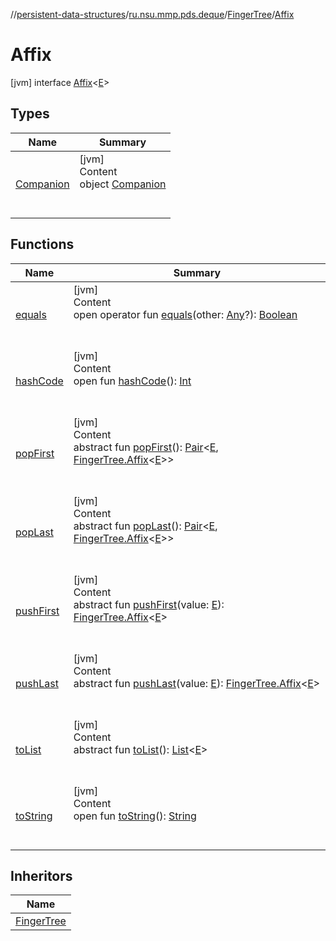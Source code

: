 //[persistent-data-structures](../../../index.md)/[ru.nsu.mmp.pds.deque](../../index.md)/[FingerTree](../index.md)/[Affix](index.md)



# Affix  
 [jvm] interface [Affix](index.md)<[E](index.md)>   


## Types  
  
|  Name|  Summary| 
|---|---|
| <a name="ru.nsu.mmp.pds.deque/FingerTree.Affix.Companion///PointingToDeclaration/"></a>[Companion](-companion/index.md)| <a name="ru.nsu.mmp.pds.deque/FingerTree.Affix.Companion///PointingToDeclaration/"></a>[jvm]  <br>Content  <br>object [Companion](-companion/index.md)  <br><br><br>


## Functions  
  
|  Name|  Summary| 
|---|---|
| <a name="kotlin/Any/equals/#kotlin.Any?/PointingToDeclaration/"></a>[equals](../../../ru.nsu.mmp.pds.map/-persistent-tree-map/-entry/index.md#%5Bkotlin%2FAny%2Fequals%2F%23kotlin.Any%3F%2FPointingToDeclaration%2F%5D%2FFunctions%2F-909442693)| <a name="kotlin/Any/equals/#kotlin.Any?/PointingToDeclaration/"></a>[jvm]  <br>Content  <br>open operator fun [equals](../../../ru.nsu.mmp.pds.map/-persistent-tree-map/-entry/index.md#%5Bkotlin%2FAny%2Fequals%2F%23kotlin.Any%3F%2FPointingToDeclaration%2F%5D%2FFunctions%2F-909442693)(other: [Any](https://kotlinlang.org/api/latest/jvm/stdlib/kotlin/-any/index.html)?): [Boolean](https://kotlinlang.org/api/latest/jvm/stdlib/kotlin/-boolean/index.html)  <br><br><br>
| <a name="kotlin/Any/hashCode/#/PointingToDeclaration/"></a>[hashCode](../../../ru.nsu.mmp.pds.map/-persistent-tree-map/-entry/index.md#%5Bkotlin%2FAny%2FhashCode%2F%23%2FPointingToDeclaration%2F%5D%2FFunctions%2F-909442693)| <a name="kotlin/Any/hashCode/#/PointingToDeclaration/"></a>[jvm]  <br>Content  <br>open fun [hashCode](../../../ru.nsu.mmp.pds.map/-persistent-tree-map/-entry/index.md#%5Bkotlin%2FAny%2FhashCode%2F%23%2FPointingToDeclaration%2F%5D%2FFunctions%2F-909442693)(): [Int](https://kotlinlang.org/api/latest/jvm/stdlib/kotlin/-int/index.html)  <br><br><br>
| <a name="ru.nsu.mmp.pds.deque/FingerTree.Affix/popFirst/#/PointingToDeclaration/"></a>[popFirst](pop-first.md)| <a name="ru.nsu.mmp.pds.deque/FingerTree.Affix/popFirst/#/PointingToDeclaration/"></a>[jvm]  <br>Content  <br>abstract fun [popFirst](pop-first.md)(): [Pair](https://kotlinlang.org/api/latest/jvm/stdlib/kotlin/-pair/index.html)<[E](index.md), [FingerTree.Affix](index.md)<[E](index.md)>>  <br><br><br>
| <a name="ru.nsu.mmp.pds.deque/FingerTree.Affix/popLast/#/PointingToDeclaration/"></a>[popLast](pop-last.md)| <a name="ru.nsu.mmp.pds.deque/FingerTree.Affix/popLast/#/PointingToDeclaration/"></a>[jvm]  <br>Content  <br>abstract fun [popLast](pop-last.md)(): [Pair](https://kotlinlang.org/api/latest/jvm/stdlib/kotlin/-pair/index.html)<[E](index.md), [FingerTree.Affix](index.md)<[E](index.md)>>  <br><br><br>
| <a name="ru.nsu.mmp.pds.deque/FingerTree.Affix/pushFirst/#TypeParam(bounds=[kotlin.Any?])/PointingToDeclaration/"></a>[pushFirst](push-first.md)| <a name="ru.nsu.mmp.pds.deque/FingerTree.Affix/pushFirst/#TypeParam(bounds=[kotlin.Any?])/PointingToDeclaration/"></a>[jvm]  <br>Content  <br>abstract fun [pushFirst](push-first.md)(value: [E](index.md)): [FingerTree.Affix](index.md)<[E](index.md)>  <br><br><br>
| <a name="ru.nsu.mmp.pds.deque/FingerTree.Affix/pushLast/#TypeParam(bounds=[kotlin.Any?])/PointingToDeclaration/"></a>[pushLast](push-last.md)| <a name="ru.nsu.mmp.pds.deque/FingerTree.Affix/pushLast/#TypeParam(bounds=[kotlin.Any?])/PointingToDeclaration/"></a>[jvm]  <br>Content  <br>abstract fun [pushLast](push-last.md)(value: [E](index.md)): [FingerTree.Affix](index.md)<[E](index.md)>  <br><br><br>
| <a name="ru.nsu.mmp.pds.deque/FingerTree.Affix/toList/#/PointingToDeclaration/"></a>[toList](to-list.md)| <a name="ru.nsu.mmp.pds.deque/FingerTree.Affix/toList/#/PointingToDeclaration/"></a>[jvm]  <br>Content  <br>abstract fun [toList](to-list.md)(): [List](https://kotlinlang.org/api/latest/jvm/stdlib/kotlin.collections/-list/index.html)<[E](index.md)>  <br><br><br>
| <a name="kotlin/Any/toString/#/PointingToDeclaration/"></a>[toString](../../../ru.nsu.mmp.pds.map/-persistent-tree-map/-entry/index.md#%5Bkotlin%2FAny%2FtoString%2F%23%2FPointingToDeclaration%2F%5D%2FFunctions%2F-909442693)| <a name="kotlin/Any/toString/#/PointingToDeclaration/"></a>[jvm]  <br>Content  <br>open fun [toString](../../../ru.nsu.mmp.pds.map/-persistent-tree-map/-entry/index.md#%5Bkotlin%2FAny%2FtoString%2F%23%2FPointingToDeclaration%2F%5D%2FFunctions%2F-909442693)(): [String](https://kotlinlang.org/api/latest/jvm/stdlib/kotlin/-string/index.html)  <br><br><br>


## Inheritors  
  
|  Name| 
|---|
| <a name="ru.nsu.mmp.pds.deque/FingerTree.One///PointingToDeclaration/"></a>[FingerTree](../-one/index.md)

